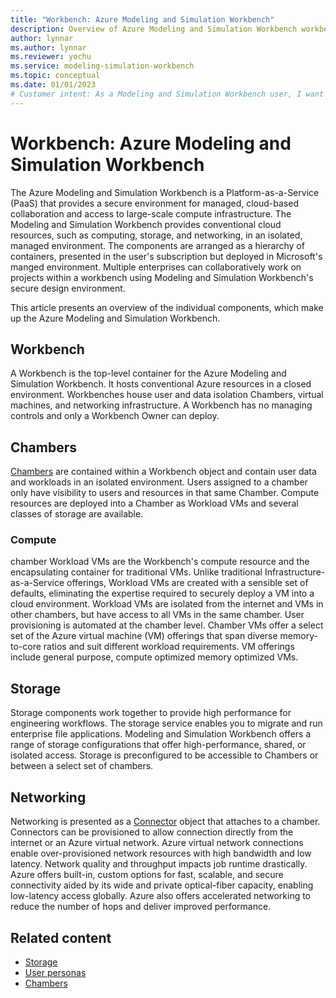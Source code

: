 ```yaml
---
title: "Workbench: Azure Modeling and Simulation Workbench"
description: Overview of Azure Modeling and Simulation Workbench workbench component.
author: lynnar
ms.author: lynnar
ms.reviewer: yochu
ms.service: modeling-simulation-workbench
ms.topic: conceptual
ms.date: 01/01/2023
# Customer intent: As a Modeling and Simulation Workbench user, I want to understand workbench components.
---
```

# Workbench: Azure Modeling and Simulation Workbench

The Azure Modeling and Simulation Workbench is a Platform-as-a-Service (PaaS) that provides a secure environment for managed, cloud-based collaboration and access to large-scale compute infrastructure. The Modeling and Simulation Workbench provides conventional cloud resources, such as computing, storage, and networking, in an isolated, managed environment. The components are arranged as a hierarchy of containers, presented in the user's subscription but deployed in Microsoft's manged environment. Multiple enterprises can collaboratively work on projects within a workbench using Modeling and Simulation Workbench's secure design environment.

This article presents an overview of the individual components, which make up the Azure Modeling and Simulation Workbench.

## Workbench

A Workbench is the top-level container for the Azure Modeling and Simulation Workbench. It hosts conventional Azure resources in a closed environment. Workbenches house user and data isolation Chambers, virtual machines, and networking infrastructure. A Workbench has no managing controls and only a Workbench Owner can deploy.

## Chambers

[Chambers](./concept-chamber.md) are contained within a Workbench object and contain user data and workloads in an isolated environment. Users assigned to a chamber only have visibility to users and resources in that same Chamber. Compute resources are deployed into a Chamber as Workload VMs and several classes of storage are available.

### Compute

chamber Workload VMs are the Workbench's compute resource and the encapsulating container for traditional VMs. Unlike traditional Infrastructure-as-a-Service offerings, Workload VMs are created with a sensible set of defaults, eliminating the expertise required to securely deploy a VM into a cloud environment. Workload VMs are isolated from the internet and VMs in other chambers, but have access to all VMs in the same chamber. User provisioning is automated at the chamber level. Chamber VMs offer a select set of the Azure virtual machine (VM) offerings that span diverse memory-to-core ratios and suit different workload requirements. VM offerings include general purpose, compute optimized memory optimized VMs.

## Storage

Storage components work together to provide high performance for engineering workflows. The storage service enables you to migrate and run enterprise file applications. Modeling and Simulation Workbench offers a range of storage configurations that offer high-performance, shared, or isolated access. Storage is preconfigured to be accessible to Chambers or between a select set of chambers.

## Networking

Networking is presented as a [Connector](./concept-connector.md) object that attaches to a chamber. Connectors can be provisioned to allow connection directly from the internet or an Azure virtual network. Azure virtual network connections enable over-provisioned network resources with high bandwidth and low latency. Network quality and throughput impacts job runtime drastically. Azure offers built-in, custom options for fast, scalable, and secure connectivity aided by its wide and private optical-fiber capacity, enabling low-latency access globally. Azure also offers accelerated networking to reduce the number of hops and deliver improved performance.

<!-- 
- [Azure ExpressRoute](/azure/expressroute/expressroute-introduction) - The network service creates private connections between the infrastructure on-premises without traversing the public internet. The service offers immense reliability, quicker speeds, and lower latencies than regular internet connections.

- [Azure VPN](/azure/vpn-gateway/vpn-gateway-about-vpngateways) - A VPN gateway is a specific type of virtual network gateway, sending encrypted traffic between an Azure virtual network and an on-premises network over the public network.

- Remote desktop service - As robust security is mandatory to protect IP within and outside chambers, remote desktop access needs to be secured, with custom restrictions on data transfer through the sessions. Customer IT admins can enable multifactor authentication through [Microsoft Entra ID](/azure/active-directory/) and provision role assignments to Modeling and Simulation Workbench users. -->

## Related content

* [Storage](./concept-storage.md)
* [User personas](./concept-user-personas.md)
* [Chambers](./concept-chamber.md)

